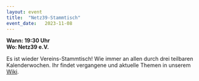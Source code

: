 ```yaml
---
layout: event
title:  "Netz39-Stammtisch"
event_date:   2023-11-08
---
```


**Wann: 19:30 Uhr**\
**Wo: Netz39 e.V.**

Es ist wieder Vereins-Stammtisch! Wie immer an allen durch drei teilbaren Kalenderwochen. Ihr findet vergangene und aktuelle Themen in unserem [Wiki](https://wiki.netz39.de/stammtisch:stammtisch).
